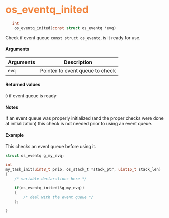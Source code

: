## <font color="F2853F" style="font-size:24pt"> os_eventq_inited</font>

```c
   int
    os_eventq_inited(const struct os_eventq *evq)
```

Check if event queue `const struct os_eventq`, is it ready for use.

#### Arguments

| Arguments | Description |
|-----------|-------------|
| `evq` |  Pointer to event queue to check  |

#### Returned values

`0` if event queue is ready

#### Notes

If an event queue was properly initialized (and the proper checks were done at initialization)
this check is not needed prior to using an event queue.


#### Example

<Add text to set up the context for the example here>
This checks an event queue before using it.


```c
struct os_eventq g_my_evq;

int
my_task_init(uint8_t prio, os_stack_t *stack_ptr, uint16_t stack_len)
{
    /* variable declarations here */

    if(os_eventq_inited(&g_my_evq))
    {
        /* deal with the event queue */
    };

}
```

